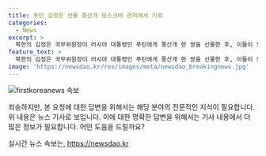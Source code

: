 ```yaml
---
title: 푸틴 김정은 선물 풍산개 모스크바 관저에서 키워
categories:
  - News
excerpt: >
  북한의 김정은 국무위원장이 러시아 대통령인 푸틴에게 풍산개 한 쌍을 선물한 후, 이들이 모스크바 지역 관저에서 키워지고 있다는 소식이 전해졌습니다. 풍산개는 러시아를 방문한 인도 총리와 함께 산책하는 동영상에 등장하며 주목을 받았으나, 대통령은 풍산개에게 다가가지 않았다고 전해졌습니다. 이번 선물은 지난달 김 위원장의 국빈 방문 때 이뤄진 것으로, 풍산개는 모스크바에서 적응 중이라는 사실이 확인되었습니다.
feature_text: >
  북한의 김정은 국무위원장이 러시아 대통령인 푸틴에게 풍산개 한 쌍을 선물한 후, 이들이 모스크바 지역 관저에서 키워지고 있다는 소식이 전해졌습니다. 풍산개는 러시아를 방문한 인도 총리와 함께 산책하는 동영상에 등장하며 주목을 받았으나, 대통령은 풍산개에게 다가가지 않았다고 전해졌습니다. 이번 선물은 지난달 김 위원장의 국빈 방문 때 이뤄진 것으로, 풍산개는 모스크바에서 적응 중이라는 사실이 확인되었습니다.
image: 'https://newsdao.kr/res/images/meta/newsdao_breakingnews.jpg'
---
```


<p><img src="https://newsdao.kr/res/images/meta/newsdao_breakingnews.jpg" alt="firstkoreanews 속보" /></p>

<p>죄송하지만, 본 요청에 대한 답변을 위해서는 해당 분야의 전문적인 지식이 필요합니다. 위 내용은 뉴스 기사로 보입니다. 이에 대한 명확한 답변을 위해서는 기사 내용에서 더 많은 정보가 필요합니다. 어떤 도움을 드릴까요?</p>
실시간 뉴스 속보는, <a href="https://newsdao.kr" rel="dofollow">https://newsdao.kr</a>


